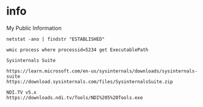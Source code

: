 # info
My Public Information




``
netstat -ano | findstr "ESTABLISHED"
``

```
wmic process where processid=5234 get ExecutablePath
```

`
Sysinternals Suite
`
```
https://learn.microsoft.com/en-us/sysinternals/downloads/sysinternals-suite
https://download.sysinternals.com/files/SysinternalsSuite.zip
```


```
NDI.TV v5.x
https://downloads.ndi.tv/Tools/NDI%205%20Tools.exe
```

